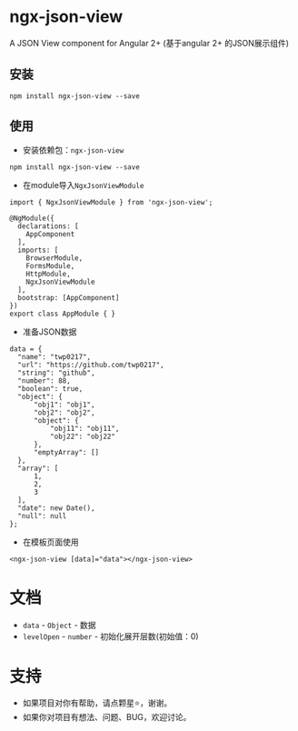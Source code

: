 # ngx-json-view
A JSON View component for Angular 2+ (基于angular 2+ 的JSON展示组件)

## 安装

```
npm install ngx-json-view --save
```

## 使用
- 安装依赖包：`ngx-json-view`

```
npm install ngx-json-view --save
```

- 在module导入`NgxJsonViewModule`

```
import { NgxJsonViewModule } from 'ngx-json-view';

@NgModule({
  declarations: [
    AppComponent
  ],
  imports: [
    BrowserModule,
    FormsModule,
    HttpModule,
    NgxJsonViewModule
  ],
  bootstrap: [AppComponent]
})
export class AppModule { }
```

- 准备JSON数据

```
data = {
  "name": "twp0217",
  "url": "https://github.com/twp0217",
  "string": "github",
  "number": 88,
  "boolean": true,
  "object": {
      "obj1": "obj1",
      "obj2": "obj2",
      "object": {
          "obj11": "obj11",
          "obj22": "obj22"
      },
      "emptyArray": []
  },
  "array": [
      1,
      2,
      3
  ],
  "date": new Date(),
  "null": null
};
```

- 在模板页面使用

```
<ngx-json-view [data]="data"></ngx-json-view>
```

# 文档
- `data` - `Object` - 数据
- `levelOpen` - `number` - 初始化展开层数(初始值：0)

# 支持

- 如果项目对你有帮助，请点颗星:star:，谢谢。
- 如果你对项目有想法、问题、BUG，欢迎讨论。
